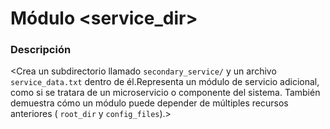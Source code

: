 # Módulo <service_dir>
### Descripción
<Crea un subdirectorio llamado `secondary_service/`  y un archivo `service_data.txt`  dentro de él.Representa un módulo de servicio adicional, como si se tratara de un microservicio o componente del sistema.
También demuestra cómo un módulo puede depender de múltiples recursos anteriores ( `root_dir` y `config_files`).>